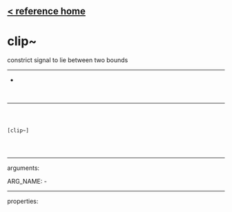 [< reference home](ceammc_lib.html)
---

# clip~


constrict signal to lie between two bounds

---

-
<br>


---


```



[clip~]


            
```

---
arguments:

ARG_NAME: -<br>

---
properties:


